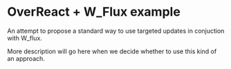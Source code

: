 # OverReact + W_Flux example

An attempt to propose a standard way to use targeted updates in conjuction with W_flux.

More description will go here when we decide whether to use this kind of an approach.


